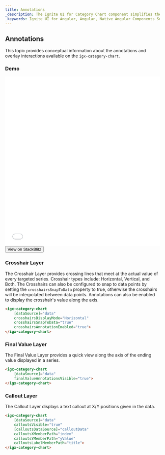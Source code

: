 ```yaml
---
title: Annotations
_description: The Ignite UI for Category Chart component simplifies the complexities of the data visualization domain into manageable API so that a user can bind a collection of data, a group of collections, and a data property, and let the charting control do the rest.
_keywords: Ignite UI for Angular, Angular, Native Angular Components Suite, Native Angular Controls, Native Angular Components, Native Angular Components Library, Angular Chart, Angular Chart Control, Angular Chart Example, Angular Grid Component, Angular Chart Component, Angular Category Chart
---
```

## Annotations

This topic provides conceptual information about the annotations and overlay interactions available on the `igx-category-chart`.

### Demo
<div class="sample-container" style="height: 550px">
    <iframe id="category-chart-annotations-iframe" src='{environment:demosBaseUrl}/category-chart-annotations' width="100%" height="100%" seamless frameBorder="0" onload="onSampleIframeContentLoaded(this);"></iframe>
</div>
<div>
    <button data-localize="stackblitz" class="stackblitz-btn"   data-iframe-id="category-chart-annotations-iframe" data-demos-base-url="{environment:demosBaseUrl}">View on StackBlitz
    </button>
</div>
<div class="divider--half"></div>

### Crosshair Layer

The Crosshair Layer provides crossing lines that meet at the actual value of every targeted series.  Crosshair types include: Horizontal, Vertical, and Both.  The Crosshairs can also be configured to snap to data points by setting the `crosshairsSnapToData` property to true, otherwise the crosshairs will be interpolated between data points.  Annotations can also be enabled to display the crosshair's value along the axis.

```html
<igx-category-chart
    [dataSource]="data"
    crosshairsDisplayMode="Horizontal"
    crosshairsSnapToData="true"
    crosshairsAnnotationEnabled="true">
</igx-category-chart>
```

### Final Value Layer

The Final Value Layer provides a quick view along the axis of the ending value displayed in a series.

```html
<igx-category-chart
    [dataSource]="data"
    finalValueAnnotationsVisible="true">
</igx-category-chart>
```

### Callout Layer

The Callout Layer displays a text callout at X/Y positions given in the data.

```html
<igx-category-chart
    [dataSource]="data"
    calloutsVisible="true"
    [calloutsDataSource]="calloutData"
    calloutsXMemberPath="index"
    calloutsYMemberPath="yValue"
    calloutsLabelMemberPath="title">
</igx-category-chart>
```
